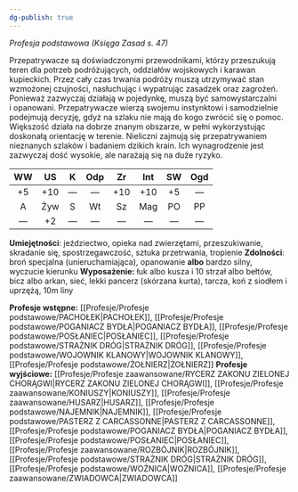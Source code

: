 ```yaml
---
dg-publish: true
---
```

*Profesja podstawowa (Księga Zasad s. 47)*

Przepatrywacze są doświadczonymi przewodnikami, którzy przeszukują teren dla potrzeb podróżujących, oddziałów wojskowych i karawan kupieckich. Przez cały czas trwania podróży muszą utrzymywać stan wzmożonej czujności, nasłuchując i wypatrując zasadzek oraz zagrożeń. Ponieważ zazwyczaj działają w pojedynkę, muszą być samowystarczalni i opanowani. Przepatrywacze wierzą swojemu instynktowi i samodzielnie podejmują decyzję, gdyż na szlaku nie mają do kogo zwrócić się o pomoc. Większość działa na dobrze znanym obszarze, w pełni wykorzystując doskonałą orientację w terenie. Nieliczni zajmują się przepatrywaniem nieznanych szlaków i badaniem dzikich krain. Ich wynagrodzenie jest zazwyczaj dość wysokie, ale narażają się na duże ryzyko.

| WW  | US  |  K  | Odp | Zr  | Int | SW  | Ogd |
|:---:|:---:|:---:|:---:|:---:|:---:|:---:|:---:|
| +5  | +10 |  —  |  —  | +10 | +10 | +5  |  —  |
|  A  | Żyw |  S  | Wt  | Sz  | Mag | PO  | PP  |
|  —  | +2  |  —  |  —  |  —  |  —  |  —  |  —  |
**Umiejętności**: jeździectwo, opieka nad zwierzętami, przeszukiwanie, skradanie się, spostrzegawczość, sztuka przetrwania, tropienie
**Zdolności**: broń specjalna (unieruchamiająca), opanowanie **albo** bardzo silny, wyczucie kierunku
**Wyposażenie:** łuk albo kusza i 10 strzał albo bełtów, bicz albo arkan, sieć, lekki pancerz (skórzana kurta), tarcza, koń z siodłem i uprzężą, 10m liny

**Profesje wstępne:** [[Profesje/Profesje podstawowe/PACHOŁEK\|PACHOŁEK]], [[Profesje/Profesje podstawowe/POGANIACZ BYDŁA\|POGANIACZ BYDŁA]], [[Profesje/Profesje podstawowe/POSŁANIEC\|POSŁANIEC]], [[Profesje/Profesje podstawowe/STRAŻNIK DRÓG\|STRAŻNIK DRÓG]], [[Profesje/Profesje podstawowe/WOJOWNIK KLANOWY\|WOJOWNIK KLANOWY]], [[Profesje/Profesje podstawowe/ŻOŁNIERZ\|ŻOŁNIERZ]]
**Profesje wyjściowe:** [[Profesje/Profesje zaawansowane/RYCERZ ZAKONU ZIELONEJ CHORĄGWI\|RYCERZ ZAKONU ZIELONEJ CHORĄGWI]], [[Profesje/Profesje zaawansowane/KONIUSZY\|KONIUSZY]], [[Profesje/Profesje zaawansowane/HUSARZ\|HUSARZ]], [[Profesje/Profesje podstawowe/NAJEMNIK\|NAJEMNIK]], [[Profesje/Profesje podstawowe/PASTERZ Z CARCASSONNE\|PASTERZ Z CARCASSONNE]], [[Profesje/Profesje podstawowe/POGANIACZ BYDŁA\|POGANIACZ BYDŁA]], [[Profesje/Profesje podstawowe/POSŁANIEC\|POSŁANIEC]], [[Profesje/Profesje zaawansowane/ROZBÓJNIK\|ROZBÓJNIK]], [[Profesje/Profesje podstawowe/STRAŻNIK DRÓG\|STRAŻNIK DRÓG]], [[Profesje/Profesje podstawowe/WOŹNICA\|WOŹNICA]], [[Profesje/Profesje zaawansowane/ZWIADOWCA\|ZWIADOWCA]]